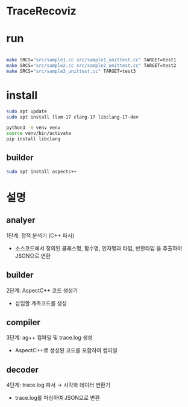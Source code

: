 # TraceRecoviz


# run

``` bash

make SRCS="src/sample1.cc src/sample1_unittest.cc" TARGET=test1
make SRCS="src/sample2.cc src/sample2_unittest.cc" TARGET=test2
make SRCS="src/sample3_unittest.cc" TARGET=test3

```

# install
    
``` bash
sudo apt update
sudo apt install llvm-17 clang-17 libclang-17-dev

python3 -m venv venv
source venv/bin/activate
pip install libclang

```

## builder

``` bash
sudo apt install aspectc++
```


# 설명
## analyer 
1단계: 정적 분석기 (C++ 파서)
- 소스코드에서 정의된 클래스명, 함수명, 인자명과 타입, 반환타입 을 추출하여 JSON으로 변환
## builder
2단계: AspectC++ 코드 생성기
- 삽입할 계측코드를 생성
## compiler
3단계: ag++ 컴파일 및 trace.log 생성
- AspectC++로 생성된 코드를 포함하여 컴파일
## decoder
4단계: trace.log 파서 → 시각화 데이터 변환기
- trace.log를 파싱하여 JSON으로 변환
